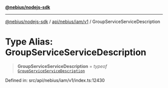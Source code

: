 [**@nebius/nodejs-sdk**](../../../../../README.md)

---

[@nebius/nodejs-sdk](../../../../../README.md) / [api/nebius/iam/v1](../README.md) / GroupServiceServiceDescription

# Type Alias: GroupServiceServiceDescription

> **GroupServiceServiceDescription** = _typeof_ [`GroupServiceServiceDescription`](../variables/GroupServiceServiceDescription.md)

Defined in: src/api/nebius/iam/v1/index.ts:12430
